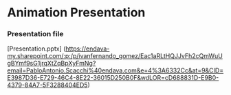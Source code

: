 
# Animation Presentation

### Presentation file
[Presentation.pptx] (https://endava-my.sharepoint.com/:p:/p/ivanfernando_gomez/Eac1aRLtHQJJvFh2cQmWuUgBYmf9sG1jrqXtZqBpXyFmNg?email=PabloAntonio.Scacchi%40endava.com&e=4%3A6332Cc&at=9&CID=E3987D36-E729-46C4-8E22-36015D250B0F&wdLOR=cD688831D-E9B0-4379-84A7-5F3288404ED5)
